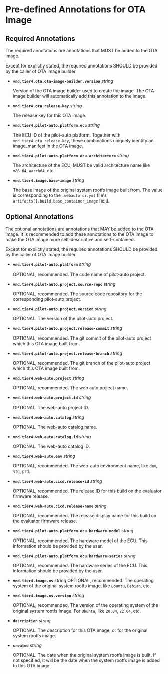 # Pre-defined Annotations for OTA Image

## Required Annotations

The required annotations are annotations that MUST be added to the OTA image.

Except for explictly stated, the required annotations SHOULD be provided by the caller of OTA image builder.

- **`vnd.tier4.ota.ota-image-builder.version`** *string*

  Version of the OTA image builder used to create the image.
  The OTA image builder will automatically add this annotation to the image.

- **`vnd.tier4.ota.release-key`** *string*

  The release key for this OTA image.

- **`vnd.tier4.pilot-auto.platform.ecu`** *string*

  The ECU ID of the pilot-auto platform.
  Together with `vnd.tier4.ota.release-key`, these combinations uniquely identify an image_manifest in the OTA image.

- **`vnd.tier4.pilot-auto.platform.ecu.architecture`** *string*

  The architecture of the ECU, MUST be valid architecture name like `x86_64`, `aarch64`, etc.

- **`vnd.tier4.image.base-image`** *string*

  The base image of the original system rootfs image built from.
  The value is corresponding to the `.webauto-ci.yml` file's `artifacts[].build.base_container_image` field.

## Optional Annotations

The optional annotations are annotations that MAY be added to the OTA image.
It is recommended to add these annotations to the OTA image to make the OTA image more self-descriptive and self-contained.

Except for explictly stated, the required annotations SHOULD be provided by the caller of OTA image builder.

- **`vnd.tier4.pilot-auto.platform`** *string*

  OPTIONAL, recommended. The code name of pilot-auto project.

- **`vnd.tier4.pilot-auto.project.source-repo`** *string*

  OPTIONAL, recommended. The source code repository for the corresponding pilot-auto project.

- **`vnd.tier4.pilot-auto.project.version`** *string*

  OPTIONAL. The version of the pilot-auto project.

- **`vnd.tier4.pilot-auto.project.release-commit`** *string*

  OPTIONAL, recommended. The git commit of the pilot-auto project which this OTA image built from.

- **`vnd.tier4.pilot-auto.project.release-branch`** *string*

  OPTIONAL, recommended. The git branch of the pilot-auto project which this OTA image built from.

- **`vnd.tier4.web-auto.project`** *string*

  OPTIONAL, recommended. The web auto project name.

- **`vnd.tier4.web-auto.project.id`** *string*

  OPTIONAL. The web-auto project ID.

- **`vnd.tier4.web-auto.catalog`** *string*

  OPTIONAL. The web-auto catalog name.

- **`vnd.tier4.web-auto.catalog.id`** *string*

  OPTIONAL. The web-auto catalog ID.

- **`vnd.tier4.web-auto.env`** *string*

  OPTIONAL, recommended. The web-auto environment name, like `dev`, `stg`, `prd`.

- **`vnd.tier4.web-auto.cicd.release-id`** *string*

  OPTIONAL, recommended. The release ID for this build on the evaluator firmware release.

- **`vnd.tier4.web-auto.cicd.release-name`** *string*

  OPTIONAL, recommended. The release display name for this build on the evaluator firmware release.

- **`vnd.tier4.pilot-auto.platform.ecu.hardware-model`** *string*

  OPTIONAL, recommended. The hardware model of the ECU. This information should be provided by the user.

- **`vnd.tier4.pilot-auto.platform.ecu.hardware-series`** *string*

  OPTIONAL, recommended. The hardware series of the ECU. This information should be provided by the user.

- **`vnd.tier4.image.os`** *string*
  OPTIONAL, recommended. The operating system of the original system rootfs image, like `Ubuntu`, `Debian`, etc.

- **`vnd.tier4.image.os.version`** *string*

  OPTIONAL, recommended. The version of the operating system of the original system rootfs image. For `Ubuntu`, like `20.04`, `22.04`, etc.

- **`description`** *string*

  OPTIONAL. The description for this OTA image, or for the original system rootfs image.

- **`created`** *string*

  OPTIONAL. The date when the original system rootfs image is built.
  If not specified, it will be the date when the system rootfs image is added to this OTA image.
